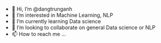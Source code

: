 - 👋 Hi, I’m @dangtrunganh
- 👀 I’m interested in Machine Learning, NLP
- 🌱 I’m currently learning Data science
- 💞️ I’m looking to collaborate on general Data science or NLP
- 📫 How to reach me ...

<!---
dangtrunganh/dangtrunganh is a ✨ special ✨ repository because its `README.md` (this file) appears on your GitHub profile.
You can click the Preview link to take a look at your changes.
--->
